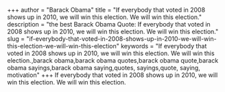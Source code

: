 +++
author = "Barack Obama"
title = "If everybody that voted in 2008 shows up in 2010, we will win this election. We will win this election."
description = "the best Barack Obama Quote: If everybody that voted in 2008 shows up in 2010, we will win this election. We will win this election."
slug = "if-everybody-that-voted-in-2008-shows-up-in-2010-we-will-win-this-election-we-will-win-this-election"
keywords = "If everybody that voted in 2008 shows up in 2010, we will win this election. We will win this election.,barack obama,barack obama quotes,barack obama quote,barack obama sayings,barack obama saying,quotes, sayings,quote, saying, motivation"
+++
If everybody that voted in 2008 shows up in 2010, we will win this election. We will win this election.
